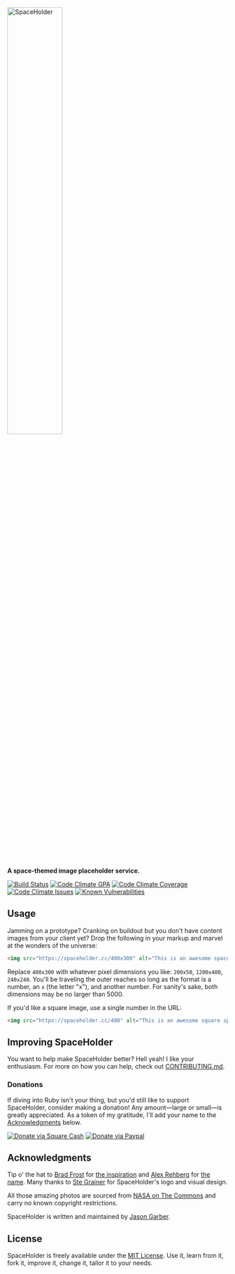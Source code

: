 <img src="http://f.cl.ly/items/452R3n1k2P3U140j1A20/logo.svg" alt="SpaceHolder" width="50%">

**A space-themed image placeholder service.**

[![Build Status](https://img.shields.io/travis/jgarber623/spaceholder.cc/master.svg?label=build%20status)](https://travis-ci.org/jgarber623/spaceholder.cc)
[![Code Climate GPA](https://img.shields.io/codeclimate/github/jgarber623/spaceholder.cc.svg)](https://codeclimate.com/github/jgarber623/spaceholder.cc)
[![Code Climate Coverage](https://img.shields.io/codeclimate/coverage/github/jgarber623/spaceholder.cc.svg)](https://codeclimate.com/github/jgarber623/spaceholder.cc/coverage)
[![Code Climate Issues](https://img.shields.io/codeclimate/issues/github/jgarber623/spaceholder.cc.svg)](https://codeclimate.com/github/jgarber623/spaceholder.cc/issues)
[![Known Vulnerabilities](https://snyk.io/test/github/jgarber623/spaceholder.cc/badge.svg)](https://snyk.io/test/github/jgarber623/spaceholder.cc)

## Usage

Jamming on a prototype? Cranking on buildout but you don't have content images from your client yet? Drop the following in your markup and marvel at the wonders of the universe:

```html
<img src="https://spaceholder.cc/400x300" alt="This is an awesome spaceholder!">
```

Replace `400x300` with whatever pixel dimensions you like: `200x50`, `1200x400`, `240x240`. You'll be traveling the outer reaches so long as the format is a number, an `x` (the letter "x"), and another number. For sanity's sake, both dimensions may be no larger than 5000.

If you'd like a square image, use a single number in the URL:

```html
<img src="https://spaceholder.cc/400" alt="This is an awesome square spaceholder!">
```

## Improving SpaceHolder

You want to help make SpaceHolder better? Hell yeah! I like your enthusiasm. For more on how you can help, check out [CONTRIBUTING.md](https://github.com/jgarber623/spaceholder.cc/blob/master/CONTRIBUTING.md).

### Donations

If diving into Ruby isn't your thing, but you'd still like to support SpaceHolder, consider making a donation! Any amount—large or small—is greatly appreciated. As a token of my gratitude, I'll add your name to the [Acknowledgments](#acknowledgments) below.

[![Donate via Square Cash](https://img.shields.io/badge/square%20cash-$jgarber-28c101.svg)](https://cash.me/$jgarber)
[![Donate via Paypal](https://img.shields.io/badge/paypal-jgarber-009cde.svg)](https://www.paypal.me/jgarber)

## Acknowledgments

Tip o' the hat to [Brad Frost](https://twitter.com/brad_frost) for [the inspiration](https://twitter.com/brad_frost/status/674668640915087360) and [Alex Rehberg](https://twitter.com/alex_rehberg) for [the name](https://twitter.com/alex_rehberg/status/674668731272794112). Many thanks to [Ste Grainer](https://twitter.com/stegrainer) for SpaceHolder's logo and visual design.

All those amazing photos are sourced from [NASA on The Commons](https://www.flickr.com/photos/nasacommons/) and carry no known copyright restrictions.

SpaceHolder is written and maintained by [Jason Garber](https://twitter.com/jgarber).

## License

SpaceHolder is freely available under the [MIT License](http://opensource.org/licenses/MIT). Use it, learn from it, fork it, improve it, change it, tailor it to your needs.
